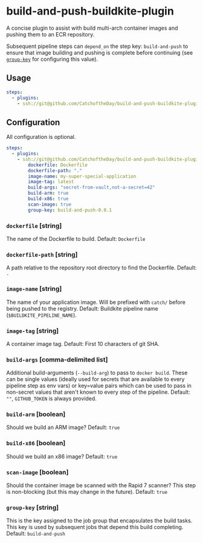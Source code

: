 # build-and-push-buildkite-plugin

A concise plugin to assist with build multi-arch container images and pushing them to an ECR repository.

Subsequent pipeline steps can `depend_on` the step key: `build-and-push` to ensure that image building and pushing is complete before continuing (see [`group-key`](#group-key-string) for configuring this value).

## Usage
```yaml
steps:
  - plugins:
    - ssh://git@github.com/CatchoftheDay/build-and-push-buildkite-plugin.git#0.0.3: ~

```

## Configuration
All configuration is optional.

```yaml
steps:
  - plugins:
    - ssh://git@github.com/CatchoftheDay/build-and-push-buildkite-plugin.git#0.0.3:
        dockerfile: Dockerfile
        dockerfile-path: "."
        image-name: my-super-special-application
        image-tag: latest
        build-args: "secret-from-vault,not-a-secret=42"
        build-arm: true
        build-x86: true
        scan-image: true
        group-key: build-and-push-0.0.1
```


### `dockerfile` [string]
The name of the Dockerfile to build. Default: `Dockerfile`

### `dockerfile-path` [string]
A path relative to the repository root directory to find the Dockerfile. Default: `.`

### `image-name` [string]
The name of your application image. Will be prefixed with `catch/` before being pushed to the registry. Default: Buildkite pipeline name (`$BUILDKITE_PIPELINE_NAME`).

### `image-tag` [string]
A container image tag. Default: First 10 characters of git SHA.

### `build-args` [comma-delimited list]
Additional build-arguments (`--build-arg`) to pass to `docker build`. These can be single values (ideally used for secrets that are available to every pipeline step as env vars) or key=value pairs which can be used to pass in non-secret values that aren't known to every step of the pipeline. Default: `""`, `GITHUB_TOKEN` is always provided.

### `build-arm` [boolean]
Should we build an ARM image? Default: `true`

### `build-x86` [boolean]
Should we build an x86 image? Default: `true`

### `scan-image` [boolean]
Should the container image be scanned with the Rapid 7 scanner? This step is non-blocking (but this may change in the future). Default: `true`

### `group-key` [string]
This is the key assigned to the job group that encapsulates the build tasks. This key is used by subsequent jobs that depend this build completing. Default: `build-and-push`
